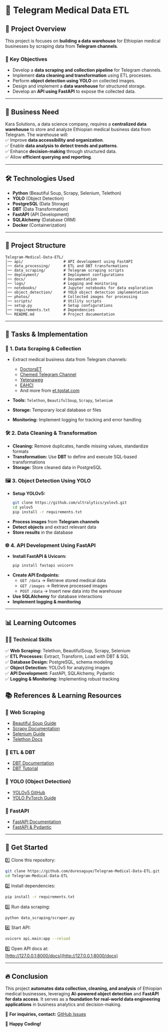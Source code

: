 # 🚀 Telegram Medical Data ETL  

## 📌 Project Overview  
This project is  focuses on **building a data warehouse** for Ethiopian medical businesses by scraping data from **Telegram channels**.  

### 🎯 **Key Objectives**  
- Develop a **data scraping and collection pipeline** for Telegram channels.  
- Implement **data cleaning and transformation** using ETL processes.  
- Perform **object detection using YOLO** on collected images.  
- Design and implement a **data warehouse** for structured storage.  
- Develop an **API using FastAPI** to expose the collected data.  

---

## 🏢 Business Need  
Kara Solutions, a data science company, requires a **centralized data warehouse** to store and analyze Ethiopian medical business data from Telegram. The warehouse will:  
✅ Improve **data accessibility and organization**.  
✅ Enable **data analysis to detect trends and patterns**.  
✅ Enhance **decision-making** through structured data.  
✅ Allow **efficient querying and reporting**.  

---

## 🛠️ Technologies Used  
- **Python** (Beautiful Soup, Scrapy, Selenium, Telethon)  
- **YOLO** (Object Detection)  
- **PostgreSQL** (Data Storage)  
- **DBT** (Data Transformation)  
- **FastAPI** (API Development)  
- **SQLAlchemy** (Database ORM)  
- **Docker** (Containerization)  

---

## 📂 Project Structure  
```
Telegram-Medical-Data-ETL/
│── api/                  # API development using FastAPI
│── data_processing/      # ETL and DBT transformations
│── data_scraping/        # Telegram scraping scripts
│── deployment/           # Deployment configurations
│── docs/                 # Documentation
│── logs/                 # Logging and monitoring
│── notebooks/            # Jupyter notebooks for data exploration
│── object_detection/     # YOLO object detection implementation
│── photos/               # Collected images for processing
│── scripts/              # Utility scripts
│── setup.py              # Setup configurations
│── requirements.txt      # Dependencies
└── README.md             # Project documentation
```

---

## 📌 Tasks & Implementation  

### 📝 **1. Data Scraping & Collection**  
- Extract medical business data from Telegram channels:  
  - [DoctorsET](https://t.me/DoctorsET)  
  - [Chemed Telegram Channel](https://t.me/lobelia4cosmetics)  
  - [Yetenaweg](https://t.me/yetenaweg)  
  - [EAHCI](https://t.me/EAHCI)  
  - And more from [et.tgstat.com](https://et.tgstat.com/medicine)  

- **Tools:** `Telethon`, `BeautifulSoup`, `Scrapy`, `Selenium`  
- **Storage:** Temporary local database or files  
- **Monitoring:** Implement logging for tracking and error handling  

### 🛠 **2. Data Cleaning & Transformation**  
- **Cleaning:** Remove duplicates, handle missing values, standardize formats  
- **Transformation:** Use **DBT** to define and execute SQL-based transformations  
- **Storage:** Store cleaned data in PostgreSQL  

### 🖼 **3. Object Detection Using YOLO**  
- **Setup YOLOv5:**  
  ```bash
  git clone https://github.com/ultralytics/yolov5.git
  cd yolov5
  pip install -r requirements.txt
  ```  
- **Process images** from **Telegram channels**  
- **Detect objects** and extract relevant data  
- **Store results** in the database  

### 🌐 **4. API Development Using FastAPI**  
- **Install FastAPI & Uvicorn:**  
  ```bash
  pip install fastapi uvicorn
  ```  
- **Create API Endpoints:**  
  - `GET /data` → Retrieve stored medical data  
  - `GET /images` → Retrieve processed images  
  - `POST /data` → Insert new data into the warehouse  
- **Use SQLAlchemy** for database interactions  
- **Implement logging & monitoring**  

---

## 📊 Learning Outcomes  
### 🧑‍💻 **Technical Skills**  
✅ **Web Scraping:** Telethon, BeautifulSoup, Scrapy, Selenium  
✅ **ETL Processes:** Extract, Transform, Load with DBT & SQL  
✅ **Database Design:** PostgreSQL, schema modeling  
✅ **Object Detection:** YOLOv5 for analyzing images  
✅ **API Development:** FastAPI, SQLAlchemy, Pydantic  
✅ **Logging & Monitoring:** Implementing robust tracking  




## 📚 References & Learning Resources  
### 📌 **Web Scraping**  
- [Beautiful Soup Guide](https://realpython.com/beautiful-soup-web-scraper-python/)  
- [Scrapy Documentation](https://scrapy.org/)  
- [Selenium Guide](https://www.selenium.dev/)  
- [Telethon Docs](https://docs.telethon.dev/en/stable/)  

### 📌 **ETL & DBT**  
- [DBT Documentation](https://docs.getdbt.com/docs/introduction)  
- [DBT Tutorial](https://www.startdataengineering.com/post/dbt-data-build-tool-tutorial/)  

### 📌 **YOLO (Object Detection)**  
- [YOLOv5 GitHub](https://github.com/ultralytics/yolov5)  
- [YOLO PyTorch Guide](https://docs.ultralytics.com/yolov5/tutorials/pytorch_hub_model_loading/)  

### 📌 **FastAPI**  
- [FastAPI Documentation](https://fastapi.tiangolo.com/)  
- [FastAPI & Pydantic](https://medium.com/codenx/fastapi-pydantic-d809e046007f)  

---

## 🚀 Get Started  
1️⃣ Clone this repository:  
```bash
git clone https://github.com/duresaguye/Telegram-Medical-Data-ETL.git
cd Telegram-Medical-Data-ETL
```
2️⃣ Install dependencies:  
```bash
pip install -r requirements.txt
```
3️⃣ Run data scraping:  
```bash
python data_scraping/scraper.py
```
4️⃣ Start API:  
```bash
uvicorn api.main:app --reload
```
5️⃣ Open API docs at:  
[http://127.0.0.1:8000/docs](http://127.0.0.1:8000/docs)  

---

## 🔥 Conclusion  
This project **automates data collection, cleaning, and analysis** of Ethiopian medical businesses, leveraging **AI-powered object detection** and **FastAPI for data access**. It serves as a **foundation for real-world data engineering applications** in business analytics and decision-making.  

📩 **For inquiries, contact:** [GitHub Issues](https://github.com/duresaguye/Telegram-Medical-Data-ETL/issues)  

🚀 **Happy Coding!**
